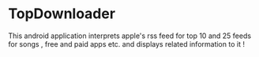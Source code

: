 # TopDownloader
This android application interprets apple's rss feed for top 10 and 25 feeds for songs , free and paid apps etc. and displays related information to it !
